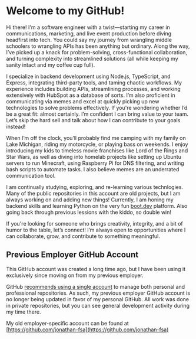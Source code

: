 # Welcome to my GitHub!

Hi there! I'm a software engineer with a twist—starting my career in communications, marketing, and live event production before diving headfirst into tech. You could say my journey from wrangling middle schoolers to wrangling APIs has been anything but ordinary. Along the way, I’ve picked up a knack for problem-solving, cross-functional collaboration, and turning complexity into streamlined solutions (all while keeping my sanity intact and my coffee cup full).

I specialize in backend development using Node.js, TypeScript, and Express, integrating third-party tools, and taming chaotic workflows. My experience includes building APIs, streamlining processes, and working extensively with HubSpot as a database of sorts. I’m also proficient in communicating via memes and excel at quickly picking up new technologies to solve problems effectively. If you're wondering whether I’d be a great fit: almost certainly. I’m confident I can bring value to your team. Let’s skip the hard sell and talk about how I can contribute to your goals instead!

When I’m off the clock, you’ll probably find me camping with my family on Lake Michigan, riding my motorcycle, or playing bass on weekends. I enjoy introducing my kids to timeless movie franchises like Lord of the Rings and Star Wars, as well as diving into homelab projects like setting up Ubuntu servers to run Minecraft, using Raspberry Pi for DNS filtering, and writing bash scripts to automate tasks. I also believe memes are an underrated communication tool.

I am continually studying, exploring, and re-learning various technlogies. Many of the public repositories in this account are old projects, but I am always working on and adding new things! Currently, I am honing my backend skills and learning Python on the very fun [boot.dev](https://www.boot.dev) platform. Also going back through previous lessions with the kiddo, so double win!

If you're looking for someone who brings creativity, integrity, and a bit of humor to the table, let’s connect! I’m always open to opportunities where I can collaborate, grow, and contribute to something meaningful.

## Previous Employer GitHub Account

This GitHub account was created a long time ago, but I have been using it exclusively since moving on from my previous employer.

GitHub [recommends using a single account](https://docs.github.com/en/account-and-profile/setting-up-and-managing-your-personal-account-on-github/managing-your-personal-account/merging-multiple-personal-accounts) to manage both personal and professional repositories. As such, my previous employer GitHub account is no longer being updated in favor of my personal GitHub. All work was done in private repositories, but you can see general development activity during my time there.

My old employer-specific account can be found at [https://github.com/jonathan-fsa](https://github.com/jonathan-fsa)
